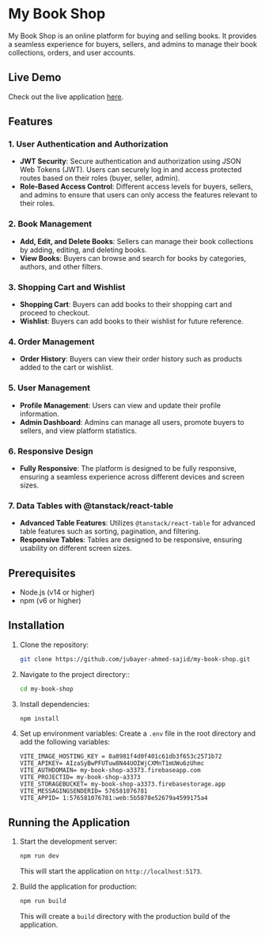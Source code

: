 # My Book Shop

My Book Shop is an online platform for buying and selling books. It provides a seamless experience for buyers, sellers, and admins to manage their book collections, orders, and user accounts.

## Live Demo

Check out the live application [here](https://book-shop-jp-project.vercel.app).

## Features

### 1. User Authentication and Authorization
- **JWT Security**: Secure authentication and authorization using JSON Web Tokens (JWT). Users can securely log in and access protected routes based on their roles (buyer, seller, admin).
- **Role-Based Access Control**: Different access levels for buyers, sellers, and admins to ensure that users can only access the features relevant to their roles.

### 2. Book Management
- **Add, Edit, and Delete Books**: Sellers can manage their book collections by adding, editing, and deleting books.
- **View Books**: Buyers can browse and search for books by categories, authors, and other filters.

### 3. Shopping Cart and Wishlist
- **Shopping Cart**: Buyers can add books to their shopping cart and proceed to checkout.
- **Wishlist**: Buyers can add books to their wishlist for future reference.

### 4. Order Management
- **Order History**: Buyers can view their order history such as products added to the cart or wishlist.


### 5. User Management
- **Profile Management**: Users can view and update their profile information.
- **Admin Dashboard**: Admins can manage all users, promote buyers to sellers, and view platform statistics.

### 6. Responsive Design
- **Fully Responsive**: The platform is designed to be fully responsive, ensuring a seamless experience across different devices and screen sizes.

### 7. Data Tables with @tanstack/react-table
- **Advanced Table Features**: Utilizes `@tanstack/react-table` for advanced table features such as sorting, pagination, and filtering.
- **Responsive Tables**: Tables are designed to be responsive, ensuring usability on different screen sizes.

## Prerequisites

- Node.js (v14 or higher)
- npm (v6 or higher)

## Installation

1. Clone the repository:
   ```bash
   git clone https://github.com/jubayer-ahmed-sajid/my-book-shop.git
   ```
2. Navigate to the project directory::
   ```bash
   cd my-book-shop
   ```

3. Install dependencies:
   ```sh
   npm install
   ```

4. Set up environment variables:
   Create a `.env` file in the root directory and add the following variables:
   ```env
   VITE_IMAGE_HOSTING_KEY = 8a8981f4d0f401c61db3f653c2571b72
   VITE_APIKEY= AIzaSyBwPFUTuw8N44UOIWjCXMnT1mUWu6zUhmc
   VITE_AUTHDOMAIN= my-book-shop-a3373.firebaseapp.com
   VITE_PROJECTID= my-book-shop-a3373
   VITE_STORAGEBUCKET= my-book-shop-a3373.firebasestorage.app
   VITE_MESSAGINGSENDERID= 576581076781
   VITE_APPID= 1:576581076781:web:5b5878e52679a4599175a4
   ```

## Running the Application

1. Start the development server:
   ```sh
   npm run dev
   ```
   This will start the application on `http://localhost:5173`.

2. Build the application for production:
   ```sh
   npm run build
   ```
   This will create a `build` directory with the production build of the application.

